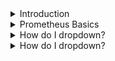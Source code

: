 <details>
<summary>Introduction</summary>
<br>

  <img width="393" alt="image" src="https://user-images.githubusercontent.com/75510135/168473197-124da564-dfce-4654-8260-d917ecbc9dc2.png">

  <img width="1003" alt="image" src="https://user-images.githubusercontent.com/75510135/168473175-73fb2f92-17e9-4da9-8247-4e9de9d510cb.png">

  
</details>

<details>
<summary>Prometheus Basics</summary>
<br>

  <img width="1026" alt="image" src="https://user-images.githubusercontent.com/75510135/168473385-6c4b9556-23fe-412c-ae3b-775846a33c2e.png">

</details>

<details>
<summary>How do I dropdown?</summary>
<br>
This is how you dropdown.
</details>

<details>
<summary>How do I dropdown?</summary>
<br>
This is how you dropdown.
</details>
